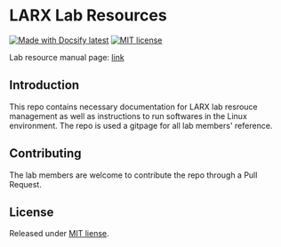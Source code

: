 # LARX Lab Resources
[![Made with Docsify latest](https://img.shields.io/npm/v/docsify?label=docsify)](https://docsify.js.org/)
[![MIT license](https://img.shields.io/badge/License-MIT-blue)](#license)

Lab resource manual page: [link](https://yuhan-zhao.github.io/larx_resource/)
## Introduction
This repo contains necessary documentation for LARX lab resrouce management as well as instructions to run softwares in the Linux environment. The repo is used a gitpage for all lab members' reference.

## Contributing 
The lab members are welcome to contribute the repo through a Pull Request.

## License
Released under [MIT liense](https://github.com/MichaelCurrin/docsify-js-tutorial/blob/master/LICENSE).
